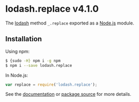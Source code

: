 # lodash.replace v4.1.0

The [lodash](https://lodash.com/) method `_.replace` exported as a [Node.js](https://nodejs.org/) module.

## Installation

Using npm:
```bash
$ {sudo -H} npm i -g npm
$ npm i --save lodash.replace
```

In Node.js:
```js
var replace = require('lodash.replace');
```

See the [documentation](https://lodash.com/docs#replace) or [package source](https://github.com/lodash/lodash/blob/4.1.0-npm-packages/lodash.replace) for more details.
